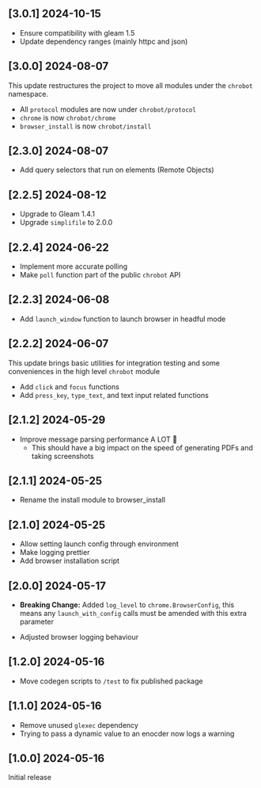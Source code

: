 ## [3.0.1] 2024-10-15

- Ensure compatibility with gleam 1.5
- Update dependency ranges (mainly httpc and json)

## [3.0.0] 2024-08-07

This update restructures the project to move all modules under the `chrobot` namespace.

- All `protocol` modules are now under `chrobot/protocol`
- `chrome` is now `chrobot/chrome`
- `browser_install` is now `chrobot/install`

## [2.3.0] 2024-08-07

- Add query selectors that run on elements (Remote Objects)

## [2.2.5] 2024-08-12

- Upgrade to Gleam 1.4.1
- Upgrade `simplifile` to 2.0.0

## [2.2.4] 2024-06-22

- Implement more accurate polling
- Make `poll` function part of the public `chrobot` API

## [2.2.3] 2024-06-08

- Add `launch_window` function to launch browser in headful mode

## [2.2.2] 2024-06-07

This update brings basic utilities for integration testing and some conveniences in the high level `chrobot` module

- Add `click` and `focus` functions
- Add `press_key`, `type_text`, and text input related functions

## [2.1.2] 2024-05-29  

- Improve message parsing performance A LOT 🚀
  - This should have a big impact on the speed of generating PDFs and taking screenshots

## [2.1.1] 2024-05-25

- Rename the install module to browser_install 

## [2.1.0] 2024-05-25

- Allow setting launch config through environment
- Make logging prettier
- Add browser installation script

## [2.0.0] 2024-05-17

- **Breaking Change:** Added `log_level` to `chrome.BrowserConfig`, this means any `launch_with_config` calls must 
be amended with this extra parameter

- Adjusted browser logging behaviour

## [1.2.0] 2024-05-16

- Move codegen scripts to `/test` to fix published package 

## [1.1.0] 2024-05-16

- Remove unused `glexec` dependency
- Trying to pass a dynamic value to an enocder now logs a warning 

## [1.0.0] 2024-05-16

Initial release